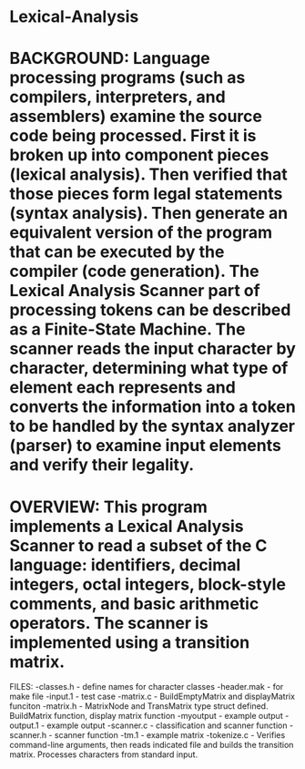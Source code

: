 Lexical-Analysis
================
BACKGROUND:
Language processing programs (such as compilers, interpreters, and assemblers) examine the source code being processed. First it is broken up into component pieces (lexical analysis). Then verified that those pieces form legal statements (syntax analysis). Then generate an equivalent version of the program that can be executed by the compiler (code generation). The Lexical Analysis Scanner part of processing tokens can be described as a Finite-State Machine. The scanner reads the input character by character, determining what type of element each represents and converts the information into a token to be handled by the syntax analyzer (parser) to examine input elements and verify their legality. 
================
OVERVIEW:
This program implements a Lexical Analysis Scanner to read a subset of the C language: identifiers, decimal integers, octal integers, block-style comments, and basic arithmetic operators. The scanner is implemented using a transition matrix. 
================
FILES:
-classes.h - define names for character classes
-header.mak - for make file
-input.1 - test case
-matrix.c - BuildEmptyMatrix and displayMatrix funciton
-matrix.h - MatrixNode and TransMatrix type struct defined. BuildMatrix
function, display matrix function
-myoutput - example output
-output.1 - example output
-scanner.c - classification and scanner function
-scanner.h - scanner function
-tm.1 - example matrix
-tokenize.c - Verifies command-line arguments, then reads indicated file
 and builds the transition matrix. Processes characters from standard input. 
